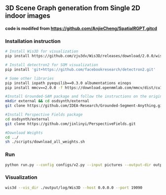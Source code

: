 ## 3D Scene Graph generation from Single 2D indoor images

#### code is modifed from https://github.com/AnjieCheng/SpatialRGPT.gitcd 

### Installation instruction

```sh
# Install Wis3D for visualization
pip install https://github.com/zju3dv/Wis3D/releases/download/2.0.0/wis3d-2.0.0-py3-none-any.whl

# Install detectron2 for SOM visualization
pip install 'git+https://github.com/facebookresearch/detectron2.git'

# Some other libraries
pip install iopath pyequilib==0.3.0 albumentations einops
pip install mmcv==2.0.0 -f https://download.openmmlab.com/mmcv/dist/cu116/torch1.13/index.html

#Install Grounded-SAM package and follow the instructions on the original repo: https://github.com/IDEA-Research/Grounded-Segment-Anything#install-without-docker
mkdir external && cd osdsynth/external
git clone https://github.com/IDEA-Research/Grounded-Segment-Anything.git

#Install Perspective Fields package
cd osdsynth/external
git clone https://github.com/jinlinyi/PerspectiveFields.git

#Download Weights
cd ../
sh ./scripts/download_all_weights.sh
```

### Run

```sh
python run.py --config configs/v2.py --input pictures --output-dir output --vis
```

### Visualization

```sh
wis3d --vis_dir ./output/log/Wis3D --host 0.0.0.0 --port 19090
```
